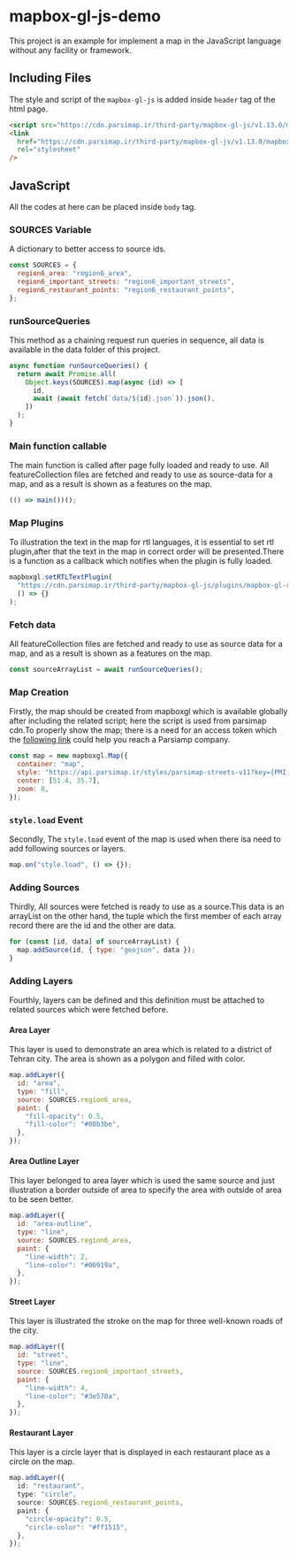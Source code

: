 # mapbox-gl-js-demo

This project is an example for implement a map in the JavaScript language without any facility or framework.

## Including Files

The style and script of the `mapbox-gl-js` is added inside `header` tag of the html page.

```html
<script src="https://cdn.parsimap.ir/third-party/mapbox-gl-js/v1.13.0/mapbox-gl.js"></script>
<link
  href="https://cdn.parsimap.ir/third-party/mapbox-gl-js/v1.13.0/mapbox-gl.css"
  rel="stylesheet"
/>
```

## JavaScript

All the codes at here can be placed inside `body` tag.

### SOURCES Variable

A dictionary to better access to source ids.

```javascript
const SOURCES = {
  region6_area: "region6_area",
  region6_important_streets: "region6_important_streets",
  region6_restaurant_points: "region6_restaurant_points",
};
```

### runSourceQueries

This method as a chaining request run queries in sequence, all data is available in the data folder of this project.

```javascript
async function runSourceQueries() {
  return await Promise.all(
    Object.keys(SOURCES).map(async (id) => [
      id,
      await (await fetch(`data/${id}.json`)).json(),
    ])
  );
}
```

### Main function callable

The main function is called after page fully loaded and ready to use.
All featureCollection files are fetched and ready
to use as source-data for a map, and as a result is shown as a features on the map.

```javascript
(() => main())();
```

### Map Plugins

To illustration the text in the map for rtl languages, it is essential to set rtl plugin,after that the text in the map
in correct order will be presented.There is a function as a callback which notifies when the plugin is fully loaded.

```javascript
mapboxgl.setRTLTextPlugin(
  "https://cdn.parsimap.ir/third-party/mapbox-gl-js/plugins/mapbox-gl-rtl-text/v0.2.3/mapbox-gl-rtl-text.js",
  () => {}
);
```

### Fetch data

All featureCollection files are fetched and ready to use as source
data for a map, and as a result is shown as a features on the map.

```javascript
const sourceArrayList = await runSourceQueries();
```

### Map Creation

Firstly, the map should be created from mapboxgl which is available globally after including the related script; here
the script is used from parsimap cdn.To properly show the map; there is a need for an access token which
the [following link](https://account.parsimap.ir/token-registration) could help you reach a Parsiamp company.

```javascript
const map = new mapboxgl.Map({
  container: "map",
  style: "https://api.parsimap.ir/styles/parsimap-streets-v11?key={PMI_TOKEN}",
  center: [51.4, 35.7],
  zoom: 8,
});
```

### `style.load` Event

Secondly, The `style.load` event of the map is used when there isa need to add following sources or layers.

```javascript
map.on("style.load", () => {});
```

### Adding Sources

Thirdly, All sources were fetched is ready to use as a source.This data is an arrayList on the other hand, the tuple
which the first member of each array record there are the id and the other are data.

```javascript
for (const [id, data] of sourceArrayList) {
  map.addSource(id, { type: "geojson", data });
}
```

### Adding Layers

Fourthly, layers can be defined and this definition must be attached to related sources which were fetched before.

#### Area Layer

This layer is used to demonstrate an area which is related to a district of Tehran city.
The area is shown as a polygon and filled with color.

```javascript
map.addLayer({
  id: "area",
  type: "fill",
  source: SOURCES.region6_area,
  paint: {
    "fill-opacity": 0.5,
    "fill-color": "#00b3be",
  },
});
```

#### Area Outline Layer

This layer belonged to area layer
which is used the same source and just illustration a border outside of area
to specify the area with outside of area to be seen better.

```javascript
map.addLayer({
  id: "area-outline",
  type: "line",
  source: SOURCES.region6_area,
  paint: {
    "line-width": 2,
    "line-color": "#00919a",
  },
});
```

#### Street Layer

This layer is illustrated the stroke on the map for three well-known roads of the city.

```javascript
map.addLayer({
  id: "street",
  type: "line",
  source: SOURCES.region6_important_streets,
  paint: {
    "line-width": 4,
    "line-color": "#3e570a",
  },
});
```

#### Restaurant Layer

This layer is a circle layer that is displayed in each restaurant place as a circle on the map.

```typescript
map.addLayer({
  id: "restaurant",
  type: "circle",
  source: SOURCES.region6_restaurant_points,
  paint: {
    "circle-opacity": 0.5,
    "circle-color": "#ff1515",
  },
});
```
